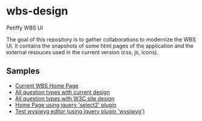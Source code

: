 # wbs-design

Petiffy WBS UI

The goal of this repository is to gather collaborations to modernize the WBS UI.
It contains the snapshots of some html pages of the application and the external resouces used in the current  version (css, js, icons).

## Samples

* [Current WBS Home Page](https://w3c.github.io/wbs-design/html/index.html)
* [All question types with current design](https://w3c.github.io/wbs-design/html/qtypes.html)
* [All question types with W3C site design](https://w3c.github.io/wbs-design/html/qtypes-site.html)
* [Home Page using jquery 'select2' plugin](https://w3c.github.io/wbs-design/html/index-site-select2.html)
* [Test wysiwyg editor (using jquery plugin 'wysiwyg')](https://w3c.github.io/wbs-design/html/wbs-wysiwyg.html)
